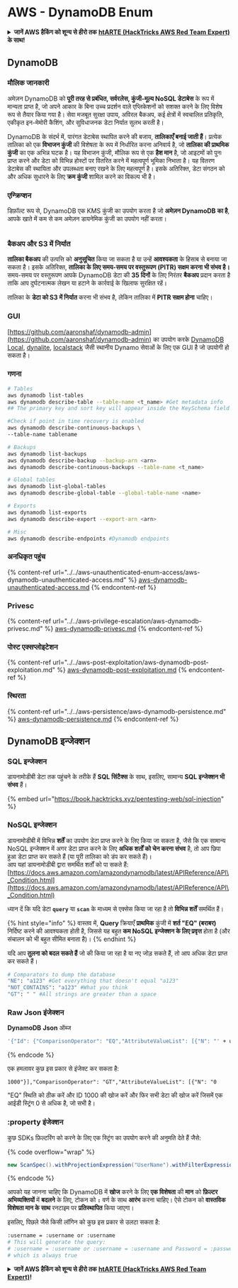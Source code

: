# AWS - DynamoDB Enum

<details>

<summary><strong>जानें AWS हैकिंग को शून्य से हीरो तक</strong> <a href="https://training.hacktricks.xyz/courses/arte"><strong>htARTE (HackTricks AWS Red Team Expert)</strong></a><strong> के साथ!</strong></summary>

HackTricks का समर्थन करने के अन्य तरीके:

* यदि आप अपनी **कंपनी का विज्ञापन HackTricks में देखना चाहते हैं** या **HackTricks को PDF में डाउनलोड करना चाहते हैं** तो [**सब्सक्रिप्शन प्लान्स देखें**](https://github.com/sponsors/carlospolop)!
* [**आधिकारिक PEASS और HackTricks स्वैग**](https://peass.creator-spring.com) प्राप्त करें
* हमारे विशेष [**NFTs**](https://opensea.io/collection/the-peass-family) संग्रह [**The PEASS Family**](https://opensea.io/collection/the-peass-family) खोजें
* **शामिल हों** 💬 [**डिस्कॉर्ड समूह**](https://discord.gg/hRep4RUj7f) या [**टेलीग्राम समूह**](https://t.me/peass) या हमें **ट्विटर** 🐦 [**@hacktricks_live**](https://twitter.com/hacktricks_live)** पर फॉलो** करें।
* **हैकिंग ट्रिक्स साझा करें द्वारा PRs सबमिट करके** [**HackTricks**](https://github.com/carlospolop/hacktricks) और [**HackTricks Cloud**](https://github.com/carlospolop/hacktricks-cloud) github repos.

</details>

## DynamoDB

### मौलिक जानकारी

अमेज़न DynamoDB को **पूरी तरह से प्रबंधित, सर्वरलेस, कुंजी-मूल्य NoSQL डेटाबेस** के रूप में मान्यता प्राप्त है, जो अपने आकार के बिना उच्च प्रदर्शन वाले एप्लिकेशनों को सशक्त करने के लिए विशेष रूप से तैयार किया गया है। सेवा मजबूत सुरक्षा उपाय, अविरल बैकअप, कई क्षेत्रों में स्वचालित प्रतिकृति, एकीकृत इन-मेमोरी कैशिंग, और सुविधाजनक डेटा निर्यात सुलभ करती है।

DynamoDB के संदर्भ में, पारंगत डेटाबेस स्थापित करने की बजाय, **तालिकाएँ बनाई जाती हैं**। प्रत्येक तालिका को एक **विभाजन कुंजी** की विशेषता के रूप में निर्धारित करना अनिवार्य है, जो **तालिका की प्राथमिक कुंजी** का एक अभिन्न घटक है। यह विभाजन कुंजी, मौलिक रूप से एक **हैश मान** है, जो आइटमों को पुनः प्राप्त करने और डेटा को विभिन्न होस्टों पर वितरित करने में महत्वपूर्ण भूमिका निभाता है। यह वितरण डेटाबेस की स्थायिता और उपलब्धता बनाए रखने के लिए महत्वपूर्ण है। इसके अतिरिक्त, डेटा संगठन को और अधिक सुधारने के लिए **क्रम कुंजी** शामिल करने का विकल्प भी है।

### एन्क्रिप्शन

डिफ़ॉल्ट रूप से, DynamoDB एक KMS कुंजी का उपयोग करता है जो **अमेज़न DynamoDB का है**, आपके खाते में कम से कम अमेज़न डायनेमिक कुंजी का उपयोग नहीं करता।

<figure><img src="https://lh4.googleusercontent.com/JjtNS7aA-_GRMgZb4v93jWEQJi6DQdUPq0FEpzZPdeyCeNoG05p0NJiV9Zs-ULs_-Tfjmx0W1ZgsE2Ui2ljo7D-1a87Xny-gpLVQO0XmXdFoph9ci1RepbVNwaCe9oPruEZSEDxGTxF5dIv6pW1WpT6kWA=s2048" alt=""><figcaption></figcaption></figure>

### बैकअप और S3 में निर्यात

**तालिका बैकअप** की उत्पत्ति को **अनुसूचित** किया जा सकता है या उन्हें **आवश्यकता** के हिसाब से बनाया जा सकता है। इसके अतिरिक्त, **तालिका के लिए समय-समय पर वस्तुरूपण (PITR) सक्षम करना भी संभव है।** समय-समय पर वस्तुरूपण आपके DynamoDB डेटा की **35 दिनों** के लिए निरंतर **बैकअप** प्रदान करता है ताकि आप दुर्घटनात्मक लेखन या हटाने के कार्रवाई के खिलाफ सुरक्षित रहें।

तालिका के **डेटा को S3 में निर्यात** करना भी संभव है, लेकिन तालिका में **PITR सक्षम होना** चाहिए।

### GUI

[https://github.com/aaronshaf/dynamodb-admin](https://github.com/aaronshaf/dynamodb-admin) का उपयोग करके [DynamoDB Local](https://aws.amazon.com/blogs/aws/dynamodb-local-for-desktop-development), [dynalite](https://github.com/mhart/dynalite), [localstack](https://github.com/localstack/localstack) जैसी स्थानीय Dynamo सेवाओं के लिए एक GUI है जो उपयोगी हो सकता है।

### गणना
```bash
# Tables
aws dynamodb list-tables
aws dynamodb describe-table --table-name <t_name> #Get metadata info
## The primary key and sort key will appear inside the KeySchema field

#Check if point in time recovery is enabled
aws dynamodb describe-continuous-backups \
--table-name tablename

# Backups
aws dynamodb list-backups
aws dynamodb describe-backup --backup-arn <arn>
aws dynamodb describe-continuous-backups --table-name <t_name>

# Global tables
aws dynamodb list-global-tables
aws dynamodb describe-global-table --global-table-name <name>

# Exports
aws dynamodb list-exports
aws dynamodb describe-export --export-arn <arn>

# Misc
aws dynamodb describe-endpoints #Dynamodb endpoints
```
### अनधिकृत पहुंच

{% content-ref url="../../aws-unauthenticated-enum-access/aws-dynamodb-unauthenticated-access.md" %}
[aws-dynamodb-unauthenticated-access.md](../../aws-unauthenticated-enum-access/aws-dynamodb-unauthenticated-access.md)
{% endcontent-ref %}

### Privesc

{% content-ref url="../../aws-privilege-escalation/aws-dynamodb-privesc.md" %}
[aws-dynamodb-privesc.md](../../aws-privilege-escalation/aws-dynamodb-privesc.md)
{% endcontent-ref %}

### पोस्ट एक्सप्लोइटेशन

{% content-ref url="../../aws-post-exploitation/aws-dynamodb-post-exploitation.md" %}
[aws-dynamodb-post-exploitation.md](../../aws-post-exploitation/aws-dynamodb-post-exploitation.md)
{% endcontent-ref %}

### स्थिरता

{% content-ref url="../../aws-persistence/aws-dynamodb-persistence.md" %}
[aws-dynamodb-persistence.md](../../aws-persistence/aws-dynamodb-persistence.md)
{% endcontent-ref %}

## DynamoDB इन्जेक्शन

### SQL इन्जेक्शन

डायनामोडीबी डेटा तक पहुंचने के तरीके हैं **SQL सिंटैक्स** के साथ, इसलिए, सामान्य **SQL इन्जेक्शन भी संभव** हैं।

{% embed url="https://book.hacktricks.xyz/pentesting-web/sql-injection" %}

### NoSQL इन्जेक्शन

डायनामोडीबी में विभिन्न **शर्तें** का उपयोग डेटा प्राप्त करने के लिए किया जा सकता है, जैसे कि एक सामान्य NoSQL इन्जेक्शन में अगर डेटा प्राप्त करने के लिए **अधिक शर्तों को चेन करना संभव** है, तो आप छिपा हुआ डेटा प्राप्त कर सकते हैं (या पूरी तालिका को डंप कर सकते हैं)।\
आप यहां डायनामोडीबी द्वारा समर्थित शर्तों को पा सकते हैं: [https://docs.aws.amazon.com/amazondynamodb/latest/APIReference/API\_Condition.html](https://docs.aws.amazon.com/amazondynamodb/latest/APIReference/API\_Condition.html)

ध्यान दें कि यदि डेटा **`query`** या **`scan`** के माध्यम से एक्सेस किया जा रहा है तो **विभिन्न शर्तें** समर्थित हैं।

{% hint style="info" %}
वास्तव में, **Query** क्रियाएँ **प्राथमिक** कुंजी में **शर्त "EQ" (बराबर)** निर्दिष्ट करने की आवश्यकता होती है, जिससे यह बहुत **कम NoSQL इन्जेक्शन के लिए प्रवृत्त** होता है (और संचालन को भी बहुत सीमित बनाता है)।
{% endhint %}

यदि आप **तुलना को बदल सकते हैं** जो की किया जा रहा है या नए जोड़ सकते हैं, तो आप अधिक डेटा प्राप्त कर सकते हैं।
```bash
# Comparators to dump the database
"NE": "a123" #Get everything that doesn't equal "a123"
"NOT_CONTAINS": "a123" #What you think
"GT": " " #All strings are greater than a space
```
### Raw Json इंजेक्शन

**DynamoDB** **Json** ऑब्ज
```bash
'{"Id": {"ComparisonOperator": "EQ","AttributeValueList": [{"N": "' + user_input + '"}]}}'
```
{% endcode %}

एक हमलावर कुछ इस प्रकार से इंजेक्ट कर सकता है:

`1000"}],"ComparisonOperator": "GT","AttributeValueList": [{"N": "0`

"EQ" स्थिति को ठीक करें और ID 1000 की खोज करें और फिर सभी डेटा की खोज करें जिसमें एक आईडी स्ट्रिंग 0 से अधिक है, जो सभी है।

### :property इंजेक्शन

कुछ SDKs फ़िल्टरिंग को करने के लिए एक स्ट्रिंग का उपयोग करने की अनुमति देते हैं जैसे: 

{% code overflow="wrap" %}
```java
new ScanSpec().withProjectionExpression("UserName").withFilterExpression(user_input+" = :username and Password = :password").withValueMap(valueMap)
```
{% endcode %}

आपको यह जानना चाहिए कि DynamoDB में **खोज** करने के लिए **एक विशेषता** की **मान** को **फ़िल्टर अभिव्यक्तियों** में **बदलने** के लिए, टोकन को **`:`** वर्ण के साथ **आरंभ** करना चाहिए। ऐसे टोकन को **वास्तविक** **विशेषता मान के साथ** रनटाइम पर **प्रतिस्थापित** किया जाएगा।

इसलिए, पिछले जैसे किसी लॉगिन को कुछ इस प्रकार से उलटा सकता है:
```bash
:username = :username or :username
# This will generate the query:
# :username = :username or :username = :username and Password = :password
# which is always true
```
<details>

<summary><strong>जानें AWS हैकिंग को शून्य से हीरो तक</strong> <a href="https://training.hacktricks.xyz/courses/arte"><strong>htARTE (HackTricks AWS Red Team Expert)</strong></a><strong>!</strong></summary>

दूसरे तरीके HackTricks का समर्थन करने के लिए:

* अगर आप अपनी **कंपनी का विज्ञापन HackTricks में देखना चाहते हैं** या **HackTricks को PDF में डाउनलोड करना चाहते हैं** तो [**सब्सक्रिप्शन प्लान्स**](https://github.com/sponsors/carlospolop) देखें!
* [**आधिकारिक PEASS & HackTricks स्वैग**](https://peass.creator-spring.com) प्राप्त करें
* हमारे विशेष [**NFTs**](https://opensea.io/collection/the-peass-family) कलेक्शन, [**The PEASS Family**](https://opensea.io/collection/the-peass-family) खोजें
* **शामिल हों** 💬 [**Discord समूह**](https://discord.gg/hRep4RUj7f) या [**टेलीग्राम समूह**](https://t.me/peass) या हमें **ट्विटर** 🐦 [**@hacktricks_live**](https://twitter.com/hacktricks_live)** पर फॉलो** करें।
* **अपने हैकिंग ट्रिक्स साझा करें, HackTricks** [**HackTricks**](https://github.com/carlospolop/hacktricks) और [**HackTricks Cloud**](https://github.com/carlospolop/hacktricks-cloud) github repos में PRs सबमिट करके।

</details>
